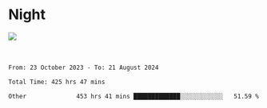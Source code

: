 <div>
<h1 align="left">Night</h1>
<img src="https://github.com/user-attachments/assets/9d416f7e-3a36-4f9c-8fdd-800c71504a94" />

<br/>
<br/>
<br/>

<!--START_SECTION:waka-->

```txt
From: 23 October 2023 - To: 21 August 2024

Total Time: 425 hrs 47 mins

Other              453 hrs 41 mins █████████████░░░░░░░░░░░░   51.59 %
```

<!--END_SECTION:waka-->
